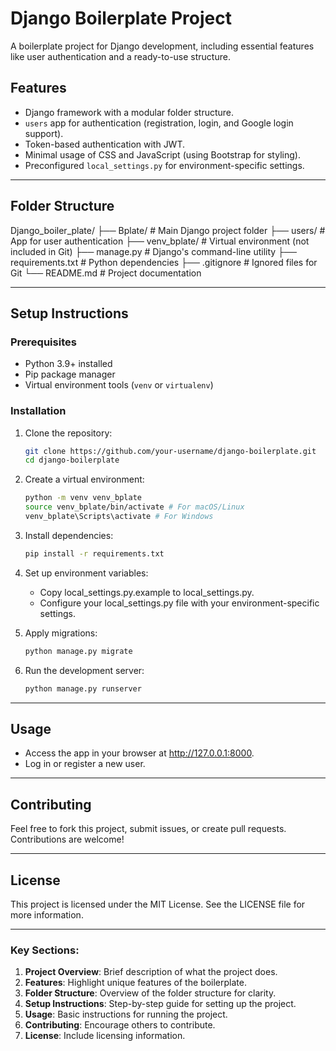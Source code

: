 # Django Boilerplate Project

A boilerplate project for Django development, including essential features like user authentication and a ready-to-use
structure.

## Features

- Django framework with a modular folder structure.
- `users` app for authentication (registration, login, and Google login support).
- Token-based authentication with JWT.
- Minimal usage of CSS and JavaScript (using Bootstrap for styling).
- Preconfigured `local_settings.py` for environment-specific settings.

---

## Folder Structure

Django_boiler_plate/ ├── Bplate/ # Main Django project folder ├── users/ # App for user authentication ├──
venv_bplate/ # Virtual environment (not included in Git) ├── manage.py # Django's command-line utility ├──
requirements.txt # Python dependencies ├── .gitignore # Ignored files for Git └── README.md # Project documentation

---

## Setup Instructions

### Prerequisites

- Python 3.9+ installed
- Pip package manager
- Virtual environment tools (`venv` or `virtualenv`)

### Installation

1. Clone the repository:
   ```bash
   git clone https://github.com/your-username/django-boilerplate.git
   cd django-boilerplate


2. Create a virtual environment:
   ```bash
   python -m venv venv_bplate
   source venv_bplate/bin/activate # For macOS/Linux
   venv_bplate\Scripts\activate # For Windows
   
3. Install dependencies:
   ```bash
   pip install -r requirements.txt

4. Set up environment variables:

   - Copy local_settings.py.example to local_settings.py.
   - Configure your local_settings.py file with your environment-specific settings.

5. Apply migrations:
   ```bash
   python manage.py migrate

6. Run the development server:
   ```bash
   python manage.py runserver

---

## Usage

   - Access the app in your browser at http://127.0.0.1:8000.
   - Log in or register a new user.

---

## Contributing

Feel free to fork this project, submit issues, or create pull requests. Contributions are welcome!

---

## License

This project is licensed under the MIT License. See the LICENSE file for more information.

---


### Key Sections:
1. **Project Overview**: Brief description of what the project does.
2. **Features**: Highlight unique features of the boilerplate.
3. **Folder Structure**: Overview of the folder structure for clarity.
4. **Setup Instructions**: Step-by-step guide for setting up the project.
5. **Usage**: Basic instructions for running the project.
6. **Contributing**: Encourage others to contribute.
7. **License**: Include licensing information.
